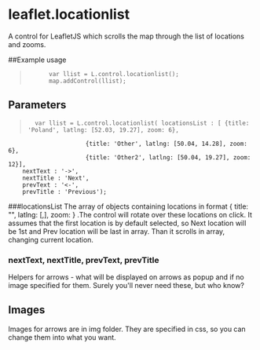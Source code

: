 leaflet.locationlist
====================

A control for LeafletJS which scrolls the map through the list of locations and zooms. 

##Example usage
>			var llist = L.control.locationlist();
>			map.addControl(llist);

## Parameters

>   	var llist = L.control.locationlist( locationsList : [ {title: 'Poland', latlng: [52.03, 19.27], zoom: 6},
						  {title: 'Other', latlng: [50.04, 14.28], zoom: 6},
						  {title: 'Other2', latlng: [50.04, 19.27], zoom: 12}],		
		nextText : '->',
		nextTitle : 'Next',
		prevText : '<-',
		prevTitle : 'Previous');

###locationsList
The array of objects containing locations in format { title: "", latlng: [,], zoom:  } .The control will rotate over these locations on click. It assumes that the first location is by default selected, so Next location will be 1st and Prev location will be last in array. Than it scrolls in array, changing current location.

### nextText, nextTitle, prevText, prevTitle
Helpers for arrows - what will be displayed on arrows as popup and if no image specified for them. Surely you'll never need these, but who know?

## Images

Images for arrows are in img folder. They are specified in css, so you can change them into what you want.
